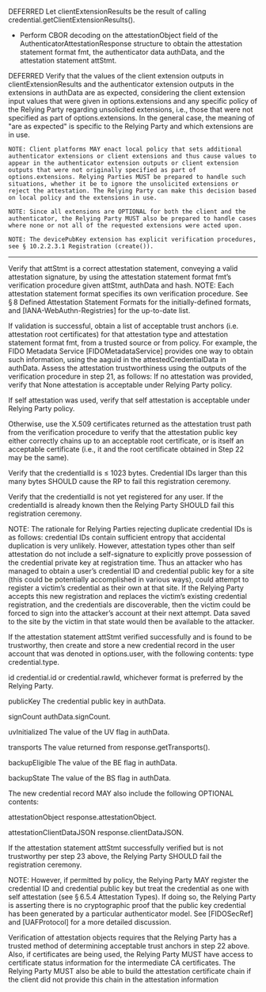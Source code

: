 DEFERRED Let clientExtensionResults be the result of calling credential.getClientExtensionResults().

- Perform CBOR decoding on the attestationObject field of the AuthenticatorAttestationResponse structure to obtain the attestation statement format fmt, the authenticator data authData, and the attestation statement attStmt.

DEFERRED Verify that the values of the client extension outputs in clientExtensionResults and the authenticator extension outputs in the extensions in authData are as expected, considering the client extension input values that were given in options.extensions and any specific policy of the Relying Party regarding unsolicited extensions, i.e., those that were not specified as part of options.extensions. In the general case, the meaning of "are as expected" is specific to the Relying Party and which extensions are in use.

    NOTE: Client platforms MAY enact local policy that sets additional authenticator extensions or client extensions and thus cause values to appear in the authenticator extension outputs or client extension outputs that were not originally specified as part of options.extensions. Relying Parties MUST be prepared to handle such situations, whether it be to ignore the unsolicited extensions or reject the attestation. The Relying Party can make this decision based on local policy and the extensions in use.

    NOTE: Since all extensions are OPTIONAL for both the client and the authenticator, the Relying Party MUST also be prepared to handle cases where none or not all of the requested extensions were acted upon.

    NOTE: The devicePubKey extension has explicit verification procedures, see § 10.2.2.3.1 Registration (create()).

---

Verify that attStmt is a correct attestation statement, conveying a valid attestation signature, by using the attestation statement format fmt’s verification procedure given attStmt, authData and hash.
NOTE: Each attestation statement format specifies its own verification procedure. See § 8 Defined Attestation Statement Formats for the initially-defined formats, and [IANA-WebAuthn-Registries] for the up-to-date list.

If validation is successful, obtain a list of acceptable trust anchors (i.e. attestation root certificates) for that attestation type and attestation statement format fmt, from a trusted source or from policy. For example, the FIDO Metadata Service [FIDOMetadataService] provides one way to obtain such information, using the aaguid in the attestedCredentialData in authData.
Assess the attestation trustworthiness using the outputs of the verification procedure in step 21, as follows:
If no attestation was provided, verify that None attestation is acceptable under Relying Party policy.

If self attestation was used, verify that self attestation is acceptable under Relying Party policy.

Otherwise, use the X.509 certificates returned as the attestation trust path from the verification procedure to verify that the attestation public key either correctly chains up to an acceptable root certificate, or is itself an acceptable certificate (i.e., it and the root certificate obtained in Step 22 may be the same).

Verify that the credentialId is ≤ 1023 bytes. Credential IDs larger than this many bytes SHOULD cause the RP to fail this registration ceremony.

Verify that the credentialId is not yet registered for any user. If the credentialId is already known then the Relying Party SHOULD fail this registration ceremony.

NOTE: The rationale for Relying Parties rejecting duplicate credential IDs is as follows: credential IDs contain sufficient entropy that accidental duplication is very unlikely. However, attestation types other than self attestation do not include a self-signature to explicitly prove possession of the credential private key at registration time. Thus an attacker who has managed to obtain a user’s credential ID and credential public key for a site (this could be potentially accomplished in various ways), could attempt to register a victim’s credential as their own at that site. If the Relying Party accepts this new registration and replaces the victim’s existing credential registration, and the credentials are discoverable, then the victim could be forced to sign into the attacker’s account at their next attempt. Data saved to the site by the victim in that state would then be available to the attacker.

If the attestation statement attStmt verified successfully and is found to be trustworthy, then create and store a new credential record in the user account that was denoted in options.user, with the following contents:
type
credential.type.

id
credential.id or credential.rawId, whichever format is preferred by the Relying Party.

publicKey
The credential public key in authData.

signCount
authData.signCount.

uvInitialized
The value of the UV flag in authData.

transports
The value returned from response.getTransports().

backupEligible
The value of the BE flag in authData.

backupState
The value of the BS flag in authData.

The new credential record MAY also include the following OPTIONAL contents:

attestationObject
response.attestationObject.

attestationClientDataJSON
response.clientDataJSON.

If the attestation statement attStmt successfully verified but is not trustworthy per step 23 above, the Relying Party SHOULD fail the registration ceremony.

NOTE: However, if permitted by policy, the Relying Party MAY register the credential ID and credential public key but treat the credential as one with self attestation (see § 6.5.4 Attestation Types). If doing so, the Relying Party is asserting there is no cryptographic proof that the public key credential has been generated by a particular authenticator model. See [FIDOSecRef] and [UAFProtocol] for a more detailed discussion.

Verification of attestation objects requires that the Relying Party has a trusted method of determining acceptable trust anchors in step 22 above. Also, if certificates are being used, the Relying Party MUST have access to certificate status information for the intermediate CA certificates. The Relying Party MUST also be able to build the attestation certificate chain if the client did not provide this chain in the attestation information
